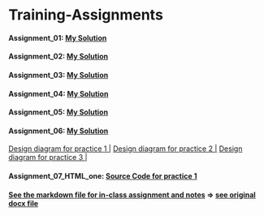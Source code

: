 # Training-Assignments
#### Assignment_01: [My Solution](https://github.com/zmei1997/Training-Assignments/blob/main/Day1/Zhongxiao_Mei_Solution_for_assignment1.sql)
#### Assignment_02: [My Solution](https://github.com/zmei1997/Training-Assignments/blob/main/Day2/Zhongxiao's_assignment2.sql)
#### Assignment_03: [My Solution](https://github.com/zmei1997/Training-Assignments/blob/main/Day3/Zhongxiao's%20assignment3%20solution.sql)
#### Assignment_04: [My Solution](https://github.com/zmei1997/Training-Assignments/blob/main/Day4/Zhongxiao's%20assignment4.sql)
#### Assignment_05: [My Solution](https://github.com/zmei1997/Training-Assignments/blob/main/Day5/zhongxiao_assignment5.sql)
#### Assignment_06: [My Solution](https://github.com/zmei1997/Training-Assignments/blob/main/Day6/zhongxiao%20assignment6.sql)
[Design diagram for practice 1  |](https://github.com/zmei1997/Training-Assignments/blob/main/Day6/design_for_practice_1.PNG)
[Design diagram for practice 2  |](https://github.com/zmei1997/Training-Assignments/blob/main/Day6/design_for_practice_2.PNG)
[Design diagram for practice 3  |](https://github.com/zmei1997/Training-Assignments/blob/main/Day6/design_for_practice_3.PNG)
#### Assignment_07_HTML_one: [Source Code for practice 1](https://github.com/zmei1997/Training-Assignments/blob/main/Day7/WebApplication/WebApplication/index_problem1.html)
#### [See the markdown file for in-class assignment and notes](https://github.com/zmei1997/Training-Assignments/blob/main/notes%20for%20review.md) => [see original docx file](https://github.com/zmei1997/Training-Assignments/blob/main/in-class%20assignments%20and%20notes.docx)

